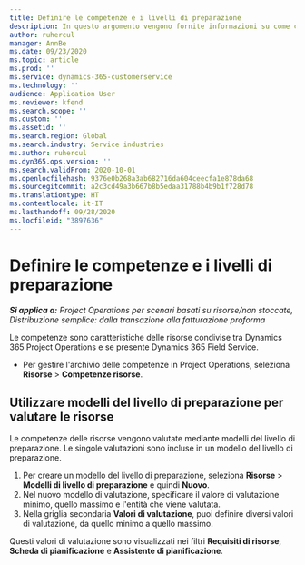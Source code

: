 ```yaml
---
title: Definire le competenze e i livelli di preparazione
description: In questo argomento vengono fornite informazioni su come configurare i modelli del livello di preparazione per valutare le risorse.
author: ruhercul
manager: AnnBe
ms.date: 09/23/2020
ms.topic: article
ms.prod: ''
ms.service: dynamics-365-customerservice
ms.technology: ''
audience: Application User
ms.reviewer: kfend
ms.search.scope: ''
ms.custom: ''
ms.assetid: ''
ms.search.region: Global
ms.search.industry: Service industries
ms.author: ruhercul
ms.dyn365.ops.version: ''
ms.search.validFrom: 2020-10-01
ms.openlocfilehash: 9376e0b268a3ab682716da604ceecfa1e878da68
ms.sourcegitcommit: a2c3cd49a3b667b8b5edaa31788b4b9b1f728d78
ms.translationtype: HT
ms.contentlocale: it-IT
ms.lasthandoff: 09/28/2020
ms.locfileid: "3897636"
---
```

# <a name="define-skills-and-proficiencies"></a>Definire le competenze e i livelli di preparazione

_**Si applica a:** Project Operations per scenari basati su risorse/non stoccate, Distribuzione semplice: dalla transazione alla fatturazione proforma_

Le competenze sono caratteristiche delle risorse condivise tra Dynamics 365 Project Operations e se presente Dynamics 365 Field Service. 

- Per gestire l'archivio delle competenze in Project Operations, seleziona **Risorse** \> **Competenze risorse**. 

## <a name="use-proficiency-models-to-rate-resources"></a>Utilizzare modelli del livello di preparazione per valutare le risorse

Le competenze delle risorse vengono valutate mediante modelli del livello di preparazione. Le singole valutazioni sono incluse in un modello del livello di preparazione. 

1. Per creare un modello del livello di preparazione, seleziona **Risorse** \> **Modelli di livello di preparazione** e quindi **Nuovo**.
2. Nel nuovo modello di valutazione, specificare il valore di valutazione minimo, quello massimo e l'entità che viene valutata.
3. Nella griglia secondaria **Valori di valutazione**, puoi definire diversi valori di valutazione, da quello minimo a quello massimo.


Questi valori di valutazione sono visualizzati nei filtri **Requisiti di risorse**, **Scheda di pianificazione** e **Assistente di pianificazione**.
